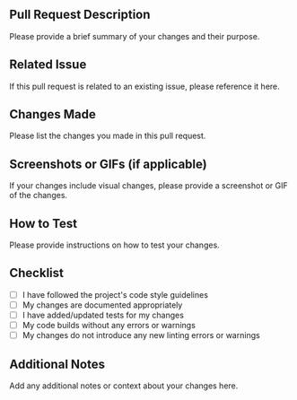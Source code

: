 ## Pull Request Description
Please provide a brief summary of your changes and their purpose.

## Related Issue
If this pull request is related to an existing issue, please reference it here.

## Changes Made
Please list the changes you made in this pull request.

## Screenshots or GIFs (if applicable)
If your changes include visual changes, please provide a screenshot or GIF of the changes.

## How to Test
Please provide instructions on how to test your changes.

## Checklist
- [ ] I have followed the project's code style guidelines
- [ ] My changes are documented appropriately
- [ ] I have added/updated tests for my changes
- [ ] My code builds without any errors or warnings
- [ ] My changes do not introduce any new linting errors or warnings

## Additional Notes
Add any additional notes or context about your changes here.
